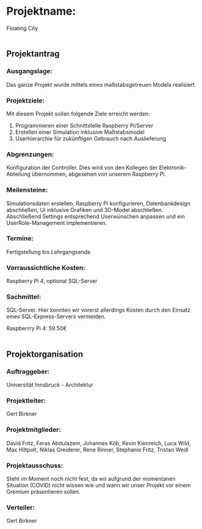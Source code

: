 # **Projektname:**
Floating City
<br>
<br>

## **Projektantrag**

### **Ausgangslage:**
Das ganze Projekt wurde mittels eines maßstabsgetreuen Models realisiert.

### **Projektziele:**
Mit diesem Projekt sollen folgende Ziele erreicht werden:
1. Programmieren einer Schnittstelle Raspberry Pi/Server
2. Erstellen einer Simulation inklusive Maßstabsmodel
3. Userhierarchie für zukünftigen Gebrauch nach Auslieferung

### **Abgrenzungen:**
Konfiguration der Controller. Dies wird von den Kollegen der Elektronik-Abteilung übernommen, abgesehen von unserem Raspberry Pi.

### **Meilensteine:**
Simulationsdaten erstellen, Raspberry Pi konfigurieren, Datenbankdesign abschließen, UI inklusive Grafiken und 3D-Model abschließen. Abschließend Settings entsprechend Userwünschen anpassen und ein UserRole-Management implementieren.

### **Termine:**
Fertigstellung bis Lehrgangsende

### **Vorraussichtliche Kosten:**
Raspberry Pi 4, optional SQL-Server

### **Sachmittel:**
SQL-Server. Hier konnten wir vorerst allerdings Kosten durch den Einsatz eines SQL-Express-Servers vermeiden.

Raspberrry Pi 4: 59.50€
<br>
<br>

## **Projektorganisation**

### **Auftraggeber:**
Universität Innsbruck - Architektur

### **Projektleiter:**
Gert Birkner

### **Projektmitglieder:**
David Fritz, Feras Abdulazem, Johannes Köb, Kevin Kienreich, Luca Wild, Max Hiltpolt, Niklas Greiderer, Rene Rinner, Stephanie Fritz, Tristan Wedl

### **Projektausschuss:**
Steht im Moment noch nicht fest, da wir aufgrund der momentanen Situation (COVID) nicht wissen wie und wann wir unser Projekt vor einem Gremium präsentieren sollen.

### **Verteiler:**
Gert Birkner
